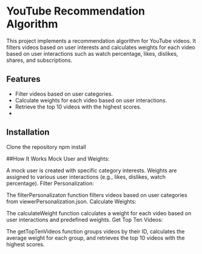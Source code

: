# YouTube Recommendation Algorithm

This project implements a recommendation algorithm for YouTube videos. It filters videos based on user interests and calculates weights for each video based on user interactions such as watch percentage, likes, dislikes, shares, and subscriptions.

## Features

- Filter videos based on user categories.
- Calculate weights for each video based on user interactions.
- Retrieve the top 10 videos with the highest scores.
- 
## Installation
Clone the repository
npm install

##How It Works
Mock User and Weights:

A mock user is created with specific category interests.
Weights are assigned to various user interactions (e.g., likes, dislikes, watch percentage).
Filter Personalization:

The filterPersonalizaton function filters videos based on user categories from viewerPersonalization.json.
Calculate Weights:

The calculateWeight function calculates a weight for each video based on user interactions and predefined weights.
Get Top Ten Videos:

The getTopTenVideos function groups videos by their ID, calculates the average weight for each group, and retrieves the top 10 videos with the highest scores.

